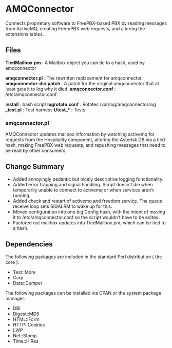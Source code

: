 # AMQConnector

Connects proprietary software to FreePBX-based PBX by reading messages from
ActiveMQ, creating FreepPBX web requests, and altering the extensions tables.

## Files

**TiedMailbox.pm**    : A Mailbox object you can tie to a hash, used by amqconnector

**amqconnector.pl**        : The rewritten replacement for amqconnector.
**amqconnector-die.patch** : A patch for the original amqconnector that at least gets it to log why it died.
**amqconnector.conf**	  : /etc/amqconnector.conf

**install**           : bash script
**logrotate.conf**    : Rotates /var/log/amqconnector.log
**_test.pl**          : Test harness
**t/test_\***          : Tests

### amqconnector.pl

AMQConnector updates mailbox information by watching activemq for requests from the Hospitality component, altering the Asterisk DB via a tied hash, making FreePBX web requests, and repushing messages that need to be read by other consumers.

## Change Summary

- Added annoyingly pedantic but nicely descriptive logging functionality.
- Added error trapping and signal handling. Script doesn't die when temporarily unable to connect to activemq or when services aren't running.
- Added check and restart of activemq and freedom service. The queue receive loop sets SIGALRM to wake up for this.
- Moved configuration into one big Config hash, with the intent of moving it to /etc/amqconnector.conf so the script wouldn't have to be edited.
- Factored out mailbox updates into TiedMailbox.pm, which can be tied to a hash.

## Dependencies

The following packages are included in the standard Perl distribution ( the core ):
- Test::More
- Carp
- Data::Dumper

The following packages can be installed via CPAN or the system package manager:
- DBI
- Digest::MD5
- HTML::Form
- HTTP::Cookies
- LWP
- Net::Stomp
- Time::HiRes

